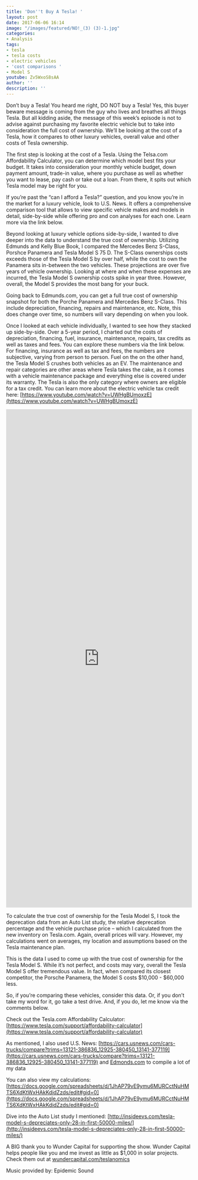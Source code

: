 ```yaml
---
title: 'Don''t Buy A Tesla! '
layout: post
date: 2017-06-06 16:14
image: "/images/featured/NO!_(3) (3)-1.jpg"
categories:
- Analysis
tags:
- tesla
- tesla costs
- electric vehicles
- 'cost comparisons '
- Model S
youtube: Zv5WxoS8sAA
author: ''
description: ''
---
```



Don’t buy a Tesla! You heard me right, DO NOT buy a Tesla! Yes, this buyer beware message is coming from the guy who lives and breathes all things Tesla. But all kidding aside, the message of this week’s episode is not to advise against purchasing my favorite electric vehicle but to take into consideration the full cost of ownership. We’ll be looking at the cost of a Tesla, how it compares to other luxury vehicles, overall value and other costs of Tesla ownership.

The first step is looking at the cost of a Tesla. Using the Telsa.com Affordability Calculator, you can determine which model best fits your budget. It takes into consideration your monthly vehicle budget, down payment amount, trade-in value, where you purchase as well as whether you want to lease, pay cash or take out a loan. From there, it spits out which Tesla model may be right for you.

If you’re past the “can I afford a Tesla?” question, and you know you’re in the market for a luxury vehicle, look to U.S. News. It offers a comprehensive comparison tool that allows to view specific vehicle makes and models in detail, side-by-side while offering pro and con analyses for each one. Learn more via the link below.

Beyond looking at luxury vehicle options side-by-side, I wanted to dive deeper into the data to understand the true cost of ownership. Utilizing Edmunds and Kelly Blue Book, I compared the Mercedes Benz S-Class, Porshce Panamera and Tesla Model S 75 D. The S-Class ownerships costs exceeds those of the Tesla Model S by over half, while the cost to own the Panamera sits in-between the two vehicles. These projections are over five years of vehicle ownership. Looking at where and when these expenses are incurred, the Tesla Model S ownership costs spike in year three. However, overall, the Model S provides the most bang for your buck.

Going back to Edmunds.com, you can get a full true cost of ownership snapshot for both the Porche Panamera and Mercedes Benz S-Class. This include depreciation, financing, repairs and maintenance, etc. Note, this does change over time, so numbers will vary depending on when you look.

Once I looked at each vehicle individually, I wanted to see how they stacked up side-by-side. Over a 5-year period, I charted out the costs of depreciation, financing, fuel, insurance, maintenance, repairs, tax credits as well as taxes and fees. You can explore these numbers via the link below. For financing, insurance as well as tax and fees, the numbers are subjective, varying from person to person. Fuel on the on the other hand, the Tesla Model S crushes both vehicles as an EV. The maintenance and repair categories are other areas where Tesla takes the cake, as it comes with a vehicle maintenance package and everything else is covered under its warranty. The Tesla is also the only category where owners are eligible for a tax credit. You can learn more about the electric vehicle tax credit here: [https://www.youtube.com/watch?v=UWHgBUmoxzE](https://www.youtube.com/watch?v=UWHgBUmoxzE)

<iframe frameborder="0" marginheight="0" marginwidth="0" allowtransparency="true" class="tableauViz" style="display: block; width: 100%; height: 1350; margin: 0px; padding: 0px; border: none;" width="100%" height="1350" src="https://public.tableau.com/views/TeslaTrueCostofOwnership/viz?:embed=y&amp;:showVizHome=no&amp;:hoswidtt_url=https%3A%2F%2Fpublic.tableau.com%2F&amp;:tabs=no&amp;:toolbar=yes&amp;:animate_transition=yes&amp;:display_static_image=no&amp;:display_spinner=no&amp;:display_overlay=yes&amp;:display_count=yes"></iframe>

To calculate the true cost of ownership for the Tesla Model S, I took the deprecation data from an Auto List study, the relative deprecation percentage and the vehicle purchase price – which I calculated from the new inventory on Tesla.com. Again, overall prices will vary. However, my calculations went on averages, my location and assumptions based on the Tesla maintenance plan.

This is the data I used to come up with the true cost of ownership for the Tesla Model S. While it’s not perfect, and costs may vary, overall the Tesla Model S offer tremendous value. In fact, when compared its closest competitor, the Porsche Panamera, the Model S costs $10,000 - $60,000 less.

So, if you’re comparing these vehicles, consider this data. Or, if you don’t take my word for it, go take a test drive. And, if you do, let me know via the comments below.

Check out the Tesla.com Affordability Calculator: [https://www.tesla.com/support/affordability-calculator](https://www.tesla.com/support/affordability-calculator)

As mentioned, I also used U.S. News: [https://cars.usnews.com/cars-trucks/compare?trims=13121-386836_12925-380450_13141-377119](https://cars.usnews.com/cars-trucks/compare?trims=13121-386836_12925-380450_13141-377119) and [Edmonds.com](Edmonds.com) to compile a lot of my data

You can also view my calculations: [https://docs.google.com/spreadsheets/d/1JhAP79vE9ymu6MURCctNuHMTS6XdKtWxHAkKdidZzds/edit#gid=0](https://docs.google.com/spreadsheets/d/1JhAP79vE9ymu6MURCctNuHMTS6XdKtWxHAkKdidZzds/edit#gid=0)

Dive into the Auto List study I mentioned: [http://insideevs.com/tesla-model-s-depreciates-only-28-in-first-50000-miles/](http://insideevs.com/tesla-model-s-depreciates-only-28-in-first-50000-miles/)

A BIG thank you to Wunder Capital for supporting the show. Wunder Capital helps people like you and me invest as little as $1,000 in solar projects. Check them out at [wundercapital.com/teslanomics](wundercapital.com/teslanomics)

Music provided by: Epidemic Sound